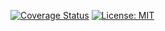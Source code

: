 [![Coverage Status](https://coveralls.io/repos/github/mikuam/TicketStore/badge.svg?branch=github-actions)](https://coveralls.io/github/mikuam/TicketStore?branch=github-actions) [![License: MIT](https://img.shields.io/badge/License-MIT-green.svg)](https://github.com/mikuam/TicketStore/blob/master/LICENSE)
